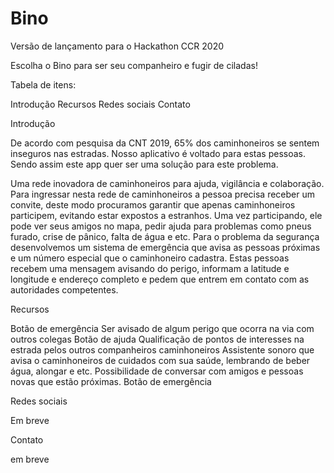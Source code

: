 # Bino
Versão de lançamento para o Hackathon CCR 2020

Escolha o Bino para ser seu companheiro e fugir de ciladas!

Tabela de itens:

Introdução
Recursos
Redes sociais
Contato


Introdução

De acordo com pesquisa da CNT 2019, 65% dos caminhoneiros se sentem inseguros nas estradas. Nosso aplicativo é voltado para estas pessoas.
Sendo assim este app quer ser uma solução para este problema.

Uma rede inovadora de caminhoneiros para ajuda, vigilância e colaboração. 
Para ingressar nesta rede de caminhoneiros a pessoa precisa receber um convite, deste modo procuramos garantir que apenas caminhoneiros participem, evitando estar expostos a estranhos.
Uma vez participando, ele pode ver seus amigos no mapa, pedir ajuda para problemas como pneus furado, crise de pânico, falta de água e etc. 
Para o problema da segurança desenvolvemos um sistema de emergência que avisa as pessoas próximas e um número especial que o caminhoneiro cadastra. Estas pessoas recebem
uma mensagem avisando do perigo, informam a latitude e longitude e endereço completo e pedem que entrem em contato com as autoridades competentes.



Recursos

Botão de emergência
Ser avisado de algum perigo que ocorra na via com outros colegas
Botão de ajuda
Qualificação de pontos de interesses na estrada pelos outros companheiros caminhoneiros
Assistente sonoro que avisa o caminhoneiros de cuidados com sua saúde, lembrando de beber água, alongar e etc.
Possibilidade de conversar com amigos e pessoas novas que estão próximas.
Botão de emergência

Redes sociais

Em breve


Contato

em breve
